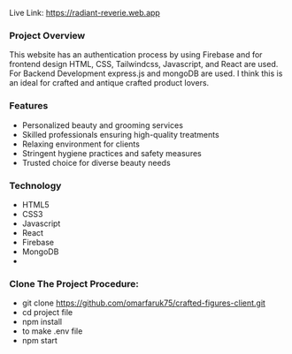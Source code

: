 Live Link: https://radiant-reverie.web.app

### Project Overview

This website has an authentication process by using Firebase and for frontend design HTML, CSS, Tailwindcss, Javascript, and React are used. For Backend Development express.js and mongoDB are used. I think this is an ideal for crafted and antique crafted product lovers.

### Features
 - Personalized beauty and grooming services
 - Skilled professionals ensuring high-quality treatments
 - Relaxing environment for clients
 - Stringent hygiene practices and safety measures
 - Trusted choice for diverse beauty needs

### Technology
 - HTML5
 - CSS3
 - Javascript
 - React
 - Firebase
 - MongoDB
 - 
### Clone The Project Procedure:
 - git clone https://github.com/omarfaruk75/crafted-figures-client.git
 - cd project file
 - npm install
 - to make .env file
 - npm start

